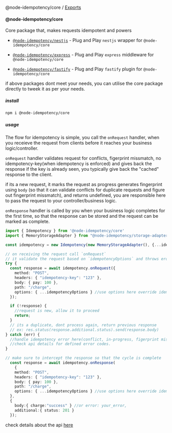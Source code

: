 @node-idempotency/core / [Exports](modules.md)

#### @node-idempotency/core

Core package that, makes requests idempotent and powers

- [`@node-idempotency/nestjs`](packages/plugin-nestjs/Readme.md) - Plug and Play `nestjs` wrapper for `@node-idempotency/core`

- [`@node-idempotency/express`](packages/plugin-express/Readme.md) - Plug and Play `express` middleware for `@node-idempotency/core`

- [`@node-idempotency/fastify`](packages/plugin-fastify/Readme.md) - Plug and Play `fastify` plugin for `@node-idempotency/core`

if above packages dont meet your needs, you can utilise the core package directly to tweek it as per your needs.

##### install

```bash
npm i @node-idempotency/core
```

##### usage

The flow for idempotency is simple, you call the `onRequest` handler, when you receieve the request from clients before it reaches your business logic/controller.

`onRequest` handler validates request for conflicts, figerprint missmatch, no idempotency-key(when idempotency is enforced) and gives back the response if the key is already seen, you typically give back the "cached" response to the client.

if its a new request, it marks the request as progress generates fingerprint using `body` (so that it can validate conflicts for duplicate requests and figure out fingerprint missmatch), and returns undefined, you are responsible here to pass the request to your controller/business logic.

`onResponse` handler is called by you when your business logic completes for the first time, so that the response can be stored and the request can be marked as complete.

```ts
import { Idempotency } from '@node-idempotency/core'
import { MemoryStorageAdapter } from "@node-idempotency/storage-adapter-memory"; //or any other storage adapter of your choice which meets @node-idempotency/storage interface

const idempotency = new Idempotency(new MemoryStorageAdapter(), {...idempotencyOptions});

// on receiving the request call `onRequest`
// it validate the request based on `idempotencyOptions` and throws eror if the request is concurrent, sends different body for the same key or doesnt sent idempotency-key when idempotency is enforced
try {
  const response = await idempotency.onRequest({
    method: "POST",
    headers: { "idempotency-key": "123" },
    body: { pay: 100 },
    path: "/charge",
    options: { ...idempotencyOptions } //use options here override idempotencyOptions per request level
  });

  if (!response) {
    //request is new, allow it to proceed
    return;
  }
  // its a duplicate, dont process again, return previous response
  // ex: res.status(response.additional.status).send(response.body)
} catch (err) {
  //handle idempotency error here(conflict, in-progress, figerprint missmatch etc).
  //check api details for defined error codes.
}

// make sure to intercept the response so that the cycle is complete
  const response = await idempotency.onResponse(
    {
    method: "POST",
    headers: { "idempotency-key": "123" },
    body: { pay: 100 },
    path: "/charge",
    options: { ...idempotencyOptions } //use options here override idempotencyOptions per request level
  },
  {
    body:{ charge:"success" } //or error: your_error,
    additional:{ status: 201 }
  });

```

check details about the api [here](./docs/classes/Idempotency.md)
